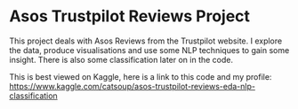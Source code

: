# Asos Trustpilot Reviews Project

This project deals with Asos Reviews from the Trustpilot website. I explore the data, produce visualisations and use some NLP techniques to gain some insight. There is also some classification later on in the code.

This is best viewed on Kaggle, here is a link to this code and my profile: 
https://www.kaggle.com/catsoup/asos-trustpilot-reviews-eda-nlp-classification